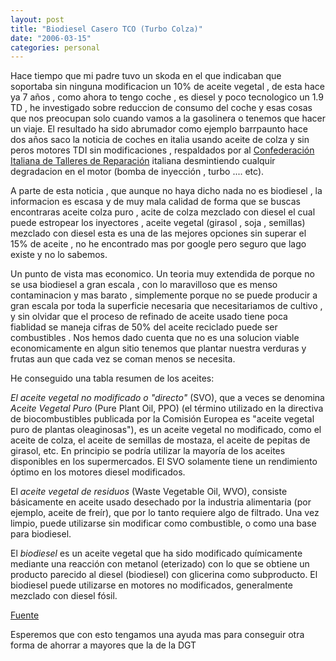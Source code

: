 ```yaml
---
layout: post
title: "Biodiesel Casero TCO (Turbo Colza)"
date: "2006-03-15"
categories: personal
---
```


Hace tiempo que mi padre tuvo un skoda en el que indicaban que soportaba sin ninguna modificacion un 10% de aceite vegetal , de esta hace ya 7 años , como ahora to tengo coche , es diesel y poco tecnologico un 1.9 TD , he investigado sobre reduccion de consumo del coche y esas cosas que nos preocupan solo cuando vamos a la gasolinera o tenemos que hacer un viaje. El resultado ha sido abrumador como ejemplo barrpaunto hace dos años saco la noticia de coches en italia usando aceite de colza y sin peros motores TDI sin modificaciones , respaldados por al [Confederación Italiana de Talleres de Reparación](https://www.confartigianato.it/minisiti/categorie/autoriparazione/autoriparazione.jsp) italiana desmintiendo cualquir degradacion en el motor (bomba de inyección , turbo .... etc).

A parte de esta noticia , que aunque no haya dicho nada no es biodiesel , la informacion es escasa y de muy mala calidad de forma que se buscas encontraras aceite colza puro , acite de colza mezclado con diesel el cual puede estropear los inyectores , aceite vegetal (girasol , soja , semillas) mezclado con diesel esta es una de las mejores opciones sin superar el 15% de aceite , no he encontrado mas por google pero seguro que lago existe y no lo sabemos.

Un punto de vista mas economico. Un teoria muy extendida de porque no se usa biodiesel a gran escala , con lo maravilloso que es menso contaminacion y mas barato , simplemente porque no se puede producir a gran escala por toda la superficie necesaria que necesitariamos de cultivo , y sin olvidar que el proceso de refinado de aceite usado tiene poca fiablidad se maneja cifras de 50% del aceite reciclado puede ser combustibles . Nos hemos dado cuenta que no es una solucion viable economicamente en algun sitio tenemos que plantar nuestra verduras y frutas aun que cada vez se coman menos se necesita.

He conseguido una tabla resumen de los aceites:

_El aceite vegetal no modificado o "directo"_ (SVO), que a veces se denomina _Aceite Vegetal Puro_ (Pure Plant Oil, PPO) (el término utilizado en la directiva de biocombustibles publicada por la Comisión Europea es "aceite vegetal puro de plantas oleaginosas"), es un aceite vegetal no modificado, como el aceite de colza, el aceite de semillas de mostaza, el aceite de pepitas de girasol, etc. En principio se podría utilizar la mayoría de los aceites disponibles en los supermercados. El SVO solamente tiene un rendimiento óptimo en los motores diesel modificados.

El _aceite vegetal de residuos_ (Waste Vegetable Oil, WVO), consiste básicamente en aceite usado desechado por la industria alimentaria (por ejemplo, aceite de freír), que por lo tanto requiere algo de filtrado. Una vez limpio, puede utilizarse sin modificar como combustible, o como una base para biodiesel.

El _biodiesel_ es un aceite vegetal que ha sido modificado químicamente mediante una reacción con metanol (eterizado) con lo que se obtiene un producto parecido al diesel (biodiesel) con glicerina como subproducto. El biodiesel puede utilizarse en motores no modificados, generalmente mezclado con diesel fósil.

[Fuente](https://www.jrc.es/home/report/spanish/articles/vol74/TRA1S746.htm)

Esperemos que con esto tengamos una ayuda mas para conseguir otra forma de ahorrar a mayores que la de la DGT
